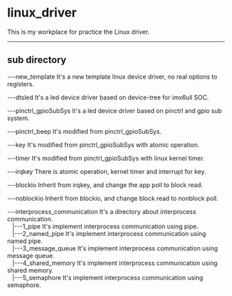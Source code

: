 # linux_driver
This is my workplace for practice the Linux driver.

***  

## sub directory

---new_template It's a new template linux device driver, no real options to registers.  

---dtsled	It's a led device driver based on device-tree for imx6ull SOC.  

---pinctrl_gpioSubSys It's a led device driver based on pinctrl and gpio sub system.  

---pinctrl_beep It's modified from pinctrl_gpioSubSys.  

---key		It's modified from pinctrl_gpioSubSys with atomic operation.

---timer	It's modified from pinctrl_gpioSubSys with linux kernel timer.  

---irqkey	There is atomic operation, kernel timer and interrupt for key.  

---blockio	Inherit from irqkey, and change the app poll to block read.  

---noblockio	Inherit from blockio, and change block read to nonblock poll.  

---interprocess_communication	It's a directory about interprocess communication.  
&nbsp;&nbsp;&nbsp;|---1_pipe	It's implement interprocess communication using pipe.  
&nbsp;&nbsp;&nbsp;|---2_named_pipe	It's implement interprocess communication using named pipe.  
&nbsp;&nbsp;&nbsp;|---3_message_queue	It's implement interprocess communication using message queue.  
&nbsp;&nbsp;&nbsp;|---4_shared_memory It's implement interprocess communication using shared memory.  
&nbsp;&nbsp;&nbsp;|---5_semaphore     It's implement interprocess communication using semaphore.  
